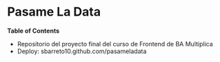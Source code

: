 Pasame La Data
=========================

<!-- START table-of-contents -->
**Table of Contents**

- Repositorio del proyecto final del curso de Frontend de BA Multiplica
- Deploy: sbarreto10.github.com/pasameladata
